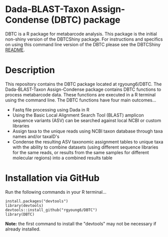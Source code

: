 # Dada-BLAST-Taxon Assign-Condense (DBTC) package
DBTC is a R package for metabarcode analysis. This package is the initial non-shiny version of the DBTCShiny package. For instructions and specifics on using this command line version of the DBTC please see the DBTCShiny [README](https://github.com/rgyoung6/DBTCShiny/tree/main#readme).

# Description

This repository contains the DBTC package located at rgyoung6/DBTC. The Dada-BLAST-Taxon Assign-Condense  package contains DBTC functions to process metabarcode data. These functions are executed in a R terminal using the command line. The DBTC functions have four main outcomes...

  - Fastq file processing using Dada in R
  - Using the Basic Local Alignment Search Tool (BLAST) amplicon sequence variants (ASV) can be searched against local NCBI or custom libraries
  - Assign taxa to the unique reads using NCBI taxon database through taxa names and/or taxaID's
  - Condense the resulting ASV taxonomic assignment tables to unique taxa with the ability to combine datasets (using different sequence libraries for the same reads, or results from the same samples for different molecular regions) into a combined results table

# Installation via GitHub

Run the following commands in your R terminal...<br/>

```
install.packages("devtools")
library(devtools)
devtools::install_github("rgyoung6/DBTC")
library(DBTC)
```

**Note:** the first command to install the "devtools" may not be necessary if already installed.<br/>
